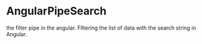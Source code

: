 # AngularPipeSearch

the filter pipe in the angular. FIltering the list of data with the search string in Angular.


